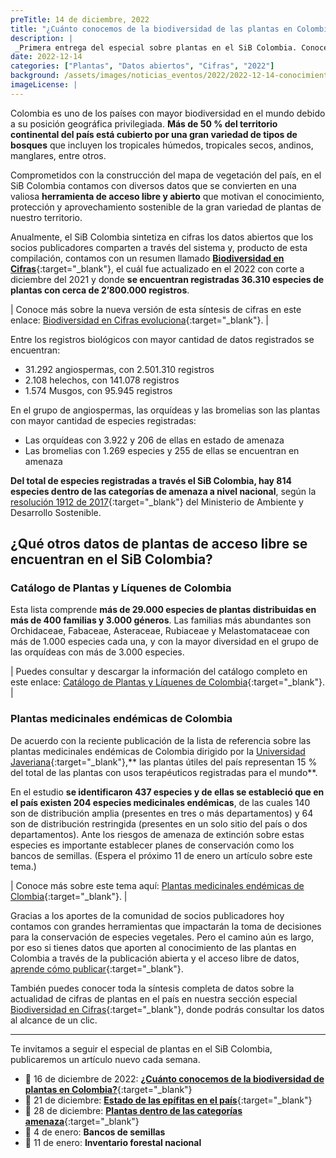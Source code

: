 ```yaml
---
preTitle: 14 de diciembre, 2022
title: "¿Cuánto conocemos de la biodiversidad de las plantas en Colombia?"
description: |
 _Primera entrega del especial sobre plantas en el SiB Colombia. Conoce el estado actual de datos sobre las plantas  del país. Encuentra más de 36.000 especies registradas de la biodiversidad colombiana._
date: 2022-12-14
categories: ["Plantas", "Datos abiertos", "Cifras", "2022"]
background: /assets/images/noticias_eventos/2022/2022-12-14-conocimiento-plantas-colombia.jpg
imageLicense: |
---
```


Colombia es uno de los países con mayor biodiversidad en el mundo debido a su posición geográfica privilegiada. **Más de 50 % del territorio continental del país está cubierto por una gran variedad de tipos de bosques** que incluyen los tropicales húmedos, tropicales secos, andinos, manglares, entre otros.

Comprometidos con la construcción del mapa de vegetación del país, en el SiB Colombia contamos con diversos datos que se convierten en una valiosa **herramienta de acceso libre y abierto** que motivan el conocimiento, protección y aprovechamiento sostenible de la gran variedad de plantas de nuestro territorio.

Anualmente, el SiB Colombia sintetiza en cifras los datos abiertos que los socios publicadores comparten a través del sistema y, producto de esta compilación, contamos con un resumen llamado **[Biodiversidad en Cifras](https://cifras.biodiversidad.co/)**{:target="_blank"}, el cuál fue actualizado en el 2022 con corte a diciembre del 2021 y donde **se encuentran registradas 36.310 especies de plantas con cerca de 2’800.000 registros**.

| Conoce más sobre la nueva versión de esta síntesis de cifras en este enlace: [Biodiversidad en Cifras evoluciona](https://biodiversidad.co/post/2022/biodiversidad-en-cifras-actualizacion/){:target="_blank"}. |

Entre los registros biológicos con mayor cantidad de datos registrados se encuentran:

* 31.292 angiospermas, con 2.501.310 registros
* 2.108 helechos, con 141.078 registros
* 1.574 Musgos, con 95.945 registros

En el grupo de angiospermas, las orquídeas y las bromelias son las plantas con mayor cantidad de especies registradas: 

* Las orquídeas con 3.922 y 206 de ellas en estado de amenaza
* Las bromelias con 1.269 especies y 255 de ellas se encuentran en amenaza

**Del total de especies registradas a través el SiB Colombia, hay 814 especies dentro de las categorías de amenaza a nivel nacional**, según la [resolución 1912 de 2017](https://ipt.biodiversidad.co/sib/resource?r=resolucion1912-2017mads){:target="_blank"} del Ministerio de Ambiente y Desarrollo Sostenible. 

## ¿Qué otros datos de plantas de acceso libre se encuentran en el SiB Colombia?

### Catálogo de Plantas y Líquenes de Colombia

Esta lista comprende **más de 29.000 especies de plantas distribuidas en más de 400 familias y 3.000 géneros**. Las familias más abundantes son Orchidaceae, Fabaceae, Asteraceae, Rubiaceae y Melastomataceae con más de 1.000 especies cada una, y con la mayor diversidad en el grupo de las orquídeas con más de 3.000 especies.

| Puedes consultar y descargar la información del catálogo completo en este enlace: [Catálogo de Plantas y Líquenes de Colombia](https://ipt.biodiversidad.co/sib/resource?r=catalogo_plantas_liquenes#anchor-description){:target="_blank"}. |

### Plantas medicinales endémicas de Colombia

De acuerdo con la reciente publicación de la lista de referencia sobre las plantas medicinales endémicas de Colombia dirigido por la [Universidad Javeriana](https://www.javeriana.edu.co/inicio){:target="_blank"},** las plantas útiles del país representan 15 % del total de las plantas con usos terapéuticos registradas para el mundo**. 

En el estudio **se identificaron 437 especies y de ellas se estableció que en el país existen 204 especies medicinales endémicas**, de las cuales 140 son de distribución amplia (presentes en tres o más departamentos) y 64 son de distribución restringida (presentes en un solo sitio del país o dos departamentos). Ante los riesgos de amenaza de extinción sobre estas especies es importante establecer planes de conservación como los bancos de semillas. (Espera el próximo 11 de enero un artículo sobre este tema.)

| Conoce más sobre este tema aquí: [Plantas medicinales endémicas de Clombia](https://ipt.biodiversidad.co/sib/resource?r=puj_002#anchor-description){:target="_blank"}. |

Gracias a los aportes de la comunidad de socios publicadores hoy contamos con grandes herramientas que impactarán la toma de decisiones para la conservación de especies vegetales. Pero el camino aún es largo, por eso si tienes datos que aporten al conocimiento de las plantas en Colombia a través de la publicación abierta y el acceso libre de datos, [aprende cómo publicar](https://biodiversidad.co/compartir/guia-para-publicar/){:target="_blank"}.

También puedes conocer toda la síntesis completa de datos sobre la actualidad de cifras de plantas en el país en nuestra sección especial [Biodiversidad en Cifras](https://cifras.biodiversidad.co/){:target="_blank"}, donde podrás consultar los datos al alcance de un clic.

---

Te invitamos a seguir el especial de plantas en el SiB Colombia, publicaremos un artículo nuevo cada semana.

* 📅 16 de diciembre de 2022: **[¿Cuánto conocemos de la biodiversidad de plantas en Colombia?](https://biodiversidad.co/post/2022/conocimiento-plantas-colombia/)**{:target="_blank"}
* 📅 21 de diciembre: **[Estado de las epífitas en el país](https://biodiversidad.co/post/2022/epifitas-plantas-colombia/)**{:target="_blank"}
* 📅 28 de diciembre: **[Plantas dentro de las categorías amenaza](https://biodiversidad.co/post/2022/extincion-plantas-colombia/)**{:target="_blank"}
* 📅 4 de enero: **Bancos de semillas**
* 📅 11 de enero: **Inventario forestal nacional**
